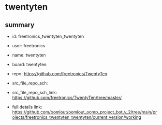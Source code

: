 # twentyten
 
## summary 
* id: freetronics_twentyten_twentyten
* user: freetronics
* name: twentyten
* board: twentyten
* repo: https://github.com/freetronics/TwentyTen



* src_file_repo_sch: 
* src_file_repo_sch_link: https://github.com/freetronics/TwentyTen/tree/master/
* full details link: https://github.com/oomlout/oomlout_oomp_project_bot_v_2/tree/main/projects/freetronics_twentyten_twentyten/current_version/working  







